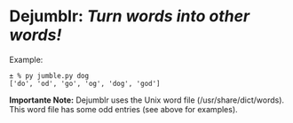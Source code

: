 # Dejumblr: *Turn words into other words!*

Example:

    ± % py jumble.py dog
    ['do', 'od', 'go', 'og', 'dog', 'god']
    
**Importante Note:** Dejumblr uses the Unix word file (/usr/share/dict/words). This word file has some odd entries (see above for examples). 

